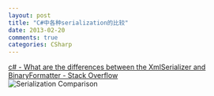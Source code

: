 ```yaml
---
layout: post
title: "C#中各种serialization的比较"
date: 2013-02-20
comments: true
categories: CSharp
---
```

<a href="http://stackoverflow.com/questions/1154198/what-are-the-differences-between-the-xmlserializer-and-binaryformatter">c# - What are the differences between the XmlSerializer and BinaryFormatter - Stack Overflow</a><br /><img src="http://img690.imageshack.us/img690/1238/serializertable.png" alt="Serialization Comparison" /><br />